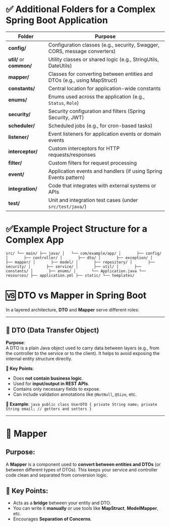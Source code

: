 # ✅ Additional Folders for a Complex Spring Boot Application

| Folder                   | Purpose                                                                   |
| ------------------------ | ------------------------------------------------------------------------- |
| **config/**              | Configuration classes (e.g., security, Swagger, CORS, message converters) |
| **util/** or **common/** | Utility classes or shared logic (e.g., StringUtils, DateUtils)            |
| **mapper/**              | Classes for converting between entities and DTOs (e.g., using MapStruct)  |
| **constants/**           | Central location for application-wide constants                           |
| **enums/**               | Enums used across the application (e.g., `Status`, `Role`)                |
| **security/**            | Security configuration and filters (Spring Security, JWT)                 |
| **scheduler/**           | Scheduled jobs (e.g., for cron-based tasks)                               |
| **listener/**            | Event listeners for application events or domain events                   |
| **interceptor/**         | Custom interceptors for HTTP requests/responses                           |
| **filter/**              | Custom filters for request processing                                     |
| **event/**               | Application events and handlers (if using Spring Events pattern)          |
| **integration/**         | Code that integrates with external systems or APIs                        |
| **test/**                | Unit and integration test cases (under `src/test/java/`)                  |


# ✅Example Project Structure for a Complex App

`src/
└── main/
├── java/
│   └── com/example/app/
│       ├── config/
│       ├── controller/
│       ├── dto/
│       ├── exception/
│       ├── mapper/
│       ├── model/
│       ├── repository/
│       ├── security/
│       ├── service/
│       ├── util/
│       ├── constants/
│       ├── enums/
│       └── Application.java
└── resources/
├── application.yml
├── static/
└── templates/
`

# 🆚 DTO vs Mapper in Spring Boot

In a layered architecture, **DTO** and **Mapper** serve different roles:

---

## 📄 DTO (Data Transfer Object)

**Purpose**:  
A DTO is a plain Java object used to carry data between layers (e.g., from the controller to the service or to the client). It helps to avoid exposing the internal entity structure directly.

**🔑 Key Points**:
- Does **not contain business logic**.
- Used for **input/output in REST APIs**.
- Contains only necessary fields to expose.
- Can include validation annotations like `@NotNull`, `@Size`, etc.

**🧪 Example**:
`java
    public class UserDTO {
        private String name;
        private String email;
        // getters and setters
    }
`

--- 

# 🔄 Mapper

## Purpose:
  A **Mapper** is a component used to **convert between entities and DTOs** (or between different 
  types of DTOs). This keeps your service and controller code clean and separated from conversion logic.

## 🔑 Key Points:
- Acts as a **bridge** between your entity and DTO.
- You can write it **manually** or use tools like **MapStruct**, **ModelMapper**, etc.
- Encourages **Separation of Concerns**.


